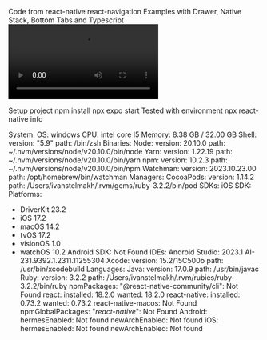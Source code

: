 Code from react-native
react-navigation
Examples with Drawer, Native Stack, Bottom Tabs and Typescript
![screen](https://github.com/AndriiDobronos/React-Native_homework_7_14_02_2024/blob/main/src/screenshots/video_2024-02-22_17-13-58.mp4)



[//]: # (Screen.Recording.2024-01-29.at.23.27.24.mov)
Setup project
npm install
npx expo start
Tested with environment
npx react-native info

System:
OS: windows
CPU: intel core I5
Memory: 8.38 GB / 32.00 GB
Shell:
version: "5.9"
path: /bin/zsh
Binaries:
Node:
version: 20.10.0
path: ~/.nvm/versions/node/v20.10.0/bin/node
Yarn:
version: 1.22.19
path: ~/.nvm/versions/node/v20.10.0/bin/yarn
npm:
version: 10.2.3
path: ~/.nvm/versions/node/v20.10.0/bin/npm
Watchman:
version: 2023.10.23.00
path: /opt/homebrew/bin/watchman
Managers:
CocoaPods:
version: 1.14.2
path: /Users/ivanstelmakh/.rvm/gems/ruby-3.2.2/bin/pod
SDKs:
iOS SDK:
Platforms:
- DriverKit 23.2
- iOS 17.2
- macOS 14.2
- tvOS 17.2
- visionOS 1.0
- watchOS 10.2
Android SDK: Not Found
IDEs:
Android Studio: 2023.1 AI-231.9392.1.2311.11255304
Xcode:
version: 15.2/15C500b
path: /usr/bin/xcodebuild
Languages:
Java:
version: 17.0.9
path: /usr/bin/javac
Ruby:
version: 3.2.2
path: /Users/ivanstelmakh/.rvm/rubies/ruby-3.2.2/bin/ruby
npmPackages:
"@react-native-community/cli": Not Found
react:
installed: 18.2.0
wanted: 18.2.0
react-native:
installed: 0.73.2
wanted: 0.73.2
react-native-macos: Not Found
npmGlobalPackages:
"*react-native*": Not Found
Android:
hermesEnabled: Not found
newArchEnabled: Not found
iOS:
hermesEnabled: Not found
newArchEnabled: Not found
